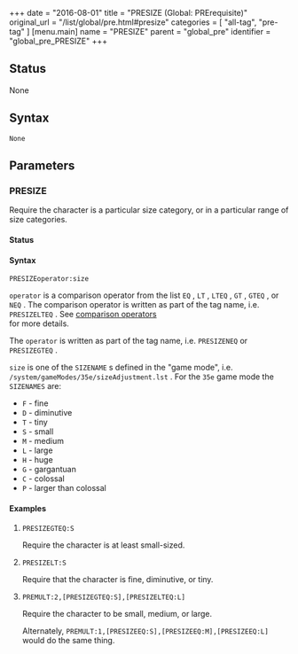 +++
date = "2016-08-01"
title = "PRESIZE (Global: PRErequisite)"
original_url = "/list/global/pre.html#presize"
categories = [ "all-tag", "pre-tag" ]
[menu.main]
    name = "PRESIZE"
    parent = "global_pre"
    identifier = "global_pre_PRESIZE"
+++

## Status

None

## Syntax

`None`

## Parameters




<span id="presize"></span>

### PRESIZE

Require the character is a particular size category, or in a particular
range of size categories.

#### Status

#### Syntax

`PRESIZEoperator:size`

`operator` is a comparison operator from the list `EQ` , `LT` , `LTEQ` ,
`GT` , `GTEQ` , or `NEQ` . The comparison operator is written as part of
the tag name, i.e. `PRESIZELTEQ` . See [comparison
operators](/list/global/pre.html#comparison-operators)\
 for more details.

The `operator` is written as part of the tag name, i.e. `PRESIZENEQ` or
`PRESIZEGTEQ` .

`size` is one of the `SIZENAME` s defined in the "game mode", i.e.
`/system/gameModes/35e/sizeAdjustment.lst` . For the `35e` game mode the
`SIZENAMES` are:

-   `F` - fine
-   `D` - diminutive
-   `T` - tiny
-   `S` - small
-   `M` - medium
-   `L` - large
-   `H` - huge
-   `G` - gargantuan
-   `C` - colossal
-   `P` - larger than colossal

#### Examples

1.  `PRESIZEGTEQ:S`

    Require the character is at least small-sized.

2.  `PRESIZELT:S`

    Require that the character is fine, diminutive, or tiny.

3.  `PREMULT:2,[PRESIZEGTEQ:S],[PRESIZELTEQ:L]`

    Require the character to be small, medium, or large.

    Alternately, `PREMULT:1,[PRESIZEEQ:S],[PRESIZEEQ:M],[PRESIZEEQ:L]`
    would do the same thing.



